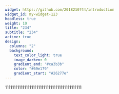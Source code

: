 ```yaml
---
widget: https://github.com/2018210744/introduction
widget_id: my-widget-123
headless: true
weight: 10
title: "234"
subtitle: "234"
active: true
design:
  columns: "2"
  background:
    text_color_light: true
    image_darken: 0
    gradient_end: "#ca3b3b"
    color: "#69e179"
    gradient_start: "#26277e"
---
```

1﻿1111111111111111111111111111111111111111111